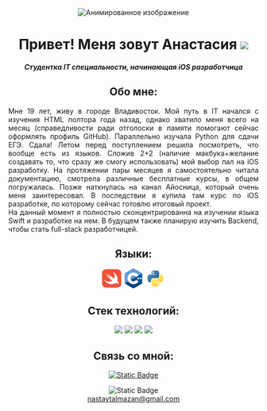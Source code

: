 <div align="center">
    <img src="https://i.pinimg.com/originals/f0/f0/d9/f0f0d932d6e39c7af5aa305cbd8da735.gif" alt="Анимированное изображение">
</div>
<h1 align="center">Привет! Меня зовут Анастасия</a> 
<img src="https://github.com/blackcater/blackcater/raw/main/images/Hi.gif" height="32"/></h1>
<h5 align="center">Студентка IT специальности, начинающая iOS разработчица</h5>


<h2 align="center">Обо мне:</h2>
       
<div align="justify">
       Мне 19 лет, живу в городе Владивосток. Мой путь в IT начался с изучения HTML полтора года назад, однако хватило меня всего на месяц (справедливости ради отголоски в памяти помогают сейчас оформлять профиль GitHub). Параллельно изучала Python для сдачи ЕГЭ. Сдала! Летом перед поступлением решила посмотреть, что вообще есть из языков. Сложив 2+2 (наличие макбука+желание создавать то, что сразу же смогу использовать) мой выбор пал на iOS разработку. На протяжении пары месяцев я самостоятельно читала документацию, смотрела различные бесплатные курсы, в общем погружалась. Позже наткнулась на канал Айосница, который очень меня заинтересовал. В последствии я купила там курс по iOS разработке, по которому сейчас готовлю итоговый проект.
</div>
<div align="justify">
       На данный момент я полностью сконцентрированна на изучении языка Swift и разработке на нем. В будущем также планирую изучить Backend, чтобы стать full-stack разработчицей.
</div>

<h2 align="center">Языки:</h2>
<p align="center"> 
    <img src="https://raw.githubusercontent.com/devicons/devicon/master/icons/swift/swift-original.svg" alt="swift" width="40" height="40"/> <img src="https://raw.githubusercontent.com/devicons/devicon/master/icons/cplusplus/cplusplus-original.svg" alt="cplusplus" width="40" height="40"/>  <img src="https://raw.githubusercontent.com/devicons/devicon/master/icons/python/python-original.svg" alt="python" width="40" height="40"/> 
</p>

<h2 align="center">Стек технологий:</h2>
<p align="center"> 
    <img src="https://img.shields.io/badge/UIKit-2b2b2b?style=for-the-badge&logo=uikit&logoColor=3a89c9"/>
    <img src="https://img.shields.io/badge/swiftui-2b2b2b?style=for-the-badge&logo=swift&logoColor=284ac7"/>
    <img src="https://img.shields.io/badge/sqlite-2b2b2b?style=for-the-badge&logo=sqlite&logoColor=2875c7"/>
    <img src="https://img.shields.io/badge/Git-2b2b2b?style=for-the-badge&logo=git&logoColor=c75d28"/>
</p>

<h2 align="center">Связь со мной:</h2>
<p align="center">
    <a href="https://t.me/nas_www_ay">
        <img alt="Static Badge" src="https://img.shields.io/badge/telegram--red?style=for-the-badge&logo=telegram&logoColor=white&labelColor=blue&color=blue">
    </a> 
</p>
<p align="center">
    <img alt="Static Badge" src="https://img.shields.io/badge/gmail--red?style=for-the-badge&logo=gmail&logoColor=white&labelColor=red&color=red">
    <a href="mailto:nastaytalmazan@gmail.com" style="display: flex; justify-content: center;">
        <span>nastaytalmazan@gmail.com</span>
    </a>
</p>




<!--
**t-anastasiia/t-anastasiia** is a ✨ _special_ ✨ repository because its `README.md` (this file) appears on your GitHub profile.

Here are some ideas to get you started:

- 🔭 I’m currently working on ...
- 🌱 I’m currently learning ...
- 👯 I’m looking to collaborate on ...
- 🤔 I’m looking for help with ...
- 💬 Ask me about ...
- 📫 How to reach me: ...
- 😄 Pronouns: ...
- ⚡ Fun fact: ...
-->
